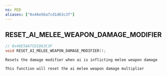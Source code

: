 ```yaml
---
ns: PED
aliases: ["0x46e56a7cd1d63c3f"]
---
```

## RESET_AI_MELEE_WEAPON_DAMAGE_MODIFIER

```c
// 0x46E56A7CD1D63C3F
void RESET_AI_MELEE_WEAPON_DAMAGE_MODIFIER();
```

```
Resets the damage modifier when ai is inflicting melee weapon damage

This function will reset the ai melee weapon damage multiplier
```
